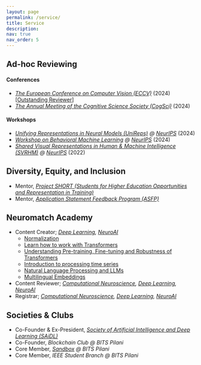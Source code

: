 ```yaml
---
layout: page
permalink: /service/
title: Service
description:
nav: true
nav_order: 5
---
```


## Ad-hoc Reviewing
#### Conferences
* <em> [The European Conference on Computer Vision (ECCV)](https://eccv.ecva.net/) </em> (2024) [[Outstanding Reviewer](https://eccv.ecva.net/Conferences/2024/Reviewers#all-outstanding-reviewers)]
* <em> [The Annual Meeting of the Cognitive Science Society (CogSci)](https://cognitivesciencesociety.org/cogsci-2024/) </em> (2024)

#### Workshops
* <em> [Unifying Representations in Neural Models (UniReps)](https://unireps.org/2024/)  @ [NeurIPS](https://neurips.cc/) </em> (2024)
* <em> [Workshop on Behavioral Machine Learning](https://sites.google.com/view/behavioralml/) @ [NeurIPS](https://neurips.cc/) </em> (2024)
* <em> [Shared Visual Representations in Human & Machine Intelligence (SVRHM)](https://openreview.net/group?id=NeurIPS.cc/2022/Workshop/SVRHM) @ [NeurIPS](https://neurips.cc/) </em> (2022)

## Diversity, Equity, and Inclusion
* Mentor, <em> [Project SHORT (Students for Higher Education Opportunities and Representation in Training)](https://www.project-short.com/) </em>
* Mentor, <em> [Application Statement Feedback Program (ASFP)](https://www.asfp.io/) </em>

## Neuromatch Academy
* Content Creator;<em> [Deep Learning](https://deeplearning.neuromatch.io/), [NeuroAI](https://neuroai.neuromatch.io/)  </em>
  * [Normalization](https://neuroai.neuromatch.io/tutorials/W1D5_Microcircuits/student/W1D5_Tutorial2.html)
  * [Learn how to work with Transformers](https://deeplearning.neuromatch.io/tutorials/W2D5_AttentionAndTransformers/student/W2D5_Tutorial1.html)
  * [Understanding Pre-training, Fine-tuning and Robustness of Transformers](https://deeplearning.neuromatch.io/tutorials/W2D5_AttentionAndTransformers/student/W2D5_Tutorial2.html)
  * [Introduction to processing time series](https://deeplearning.neuromatch.io/tutorials/W3D1_TimeSeriesAndNaturalLanguageProcessing/student/W3D1_Tutorial1.html)
  * [Natural Language Processing and LLMs](https://deeplearning.neuromatch.io/tutorials/W3D1_TimeSeriesAndNaturalLanguageProcessing/student/W3D1_Tutorial2.html)
  * [Multilingual Embeddings](https://deeplearning.neuromatch.io/tutorials/W3D1_TimeSeriesAndNaturalLanguageProcessing/student/W3D1_Tutorial3.html)
* Content Reviewer;<em> [Computational Neuroscience](https://compneuro.neuromatch.io/), [Deep Learning](https://deeplearning.neuromatch.io/), [NeuroAI](https://neuroai.neuromatch.io/) </em>
* Registrar;<em> [Computational Neuroscience](https://compneuro.neuromatch.io/), [Deep Learning](https://deeplearning.neuromatch.io/), [NeuroAI](https://neuroai.neuromatch.io/) </em>

## Societies & Clubs
* Co-Founder & Ex-President, <em> [Society of Artificial Intelligence and Deep Learning (SAiDL)](https://www.saidl.in/) </em>
* Co-Founder, <em> Blockchain Club @ BITS Pilani </em>
* Core Member, <em> [Sandbox](https://sandbox-bpgc.netlify.app/) @ BITS Pilani </em>
* Core Member, <em> IEEE Student Branch @ BITS Pilani </em>
